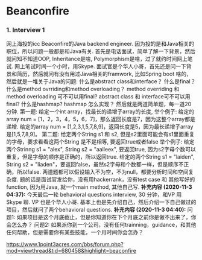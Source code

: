 # Beanconfire

### 1. Interview 1

网上海投的icc Beaconfire的Java backend engineer. 因为投的是和Java相关的职位，所以问题一般都是和Java有关. 首先是电话面试，简单了解一下背景，然后就问知不知道OOP, Inheritance是啥, Polymorphism是啥，过了就约时间网上笔试. 网上笔试时间一个小时，用Skype. 面试官是个华人小哥，首先还是问一下背景和简历，然后就问有没有用过Java相关的framwork, 比如Spring boot 啥的，然后就是一堆关于Java的问题: 什么是abstract class和interface？ 什么是final？ 什么是method ovrriding和method overloading？ method overriding 和 method overloading 可不可以用final? abstract class 和 interface可不可以用final? 什么是hashmap? hashmap 怎么实现？  然后就是两道简单题，每一道20分钟. 第一题: 给定一个int array，找最长的递增子array的长度, 举个例子: 给定的array num = [1，2，3，4，5，6，7]，那么返回长度是7，因为这整个array都是递增. 给定的array num = [1,2,3,1,5,7,8,9]，返回长度是5，因为最长递增子array是[1,5,7,8,9]。  第二题: 给定两个String s1 和 s2, 但是s2里面可能会有s1里面重复的字母，要求看看这两个String 是不是相等, 要返回true或者false 举个例子: 给定两个Strinng s1 = "alex", String s2 = "aalleex", 要返回true, 因为s2字母个数可以重复，但是字母的顺序是正确的，所以返回true. 给定的两个String s1 = "laiden", String s2 = "liaden"，要返回false，虽然s2字母和个数都一样，但是顺序不正确，所以false.  两道题都可以假设输入不为空，不为null，都要分析时间和空间复杂度. 题的话是面试官发给你，没有用hackerrank，没有test case 和 其他写好的function, 因为用Java, 就一个main method, 其他自己写.    **补充内容 (2020-11-3 04:37):** 今天最后一轮 behavioral questions interview, 30 分钟，和VP 用Skype 聊. VP 也是个华人小哥. 基本上也是先介绍自己，然后介绍一下自己做过的项目，然后就问了两个behavioral questions.  **补充内容 (2020-11-3 04:40):** 问题1: 如果项目是这个月底截止，但是你知道你在下个月底之前你是做不出来了，你会怎么办？ 问题2: 如果派你到一个公司，没有任何trainning，guidance，和其他任何帮助，但是需要你有某些技能，一个月时间你会怎办？



https://www.1point3acres.com/bbs/forum.php?mod=viewthread&tid=680458&highlight=beaconfire